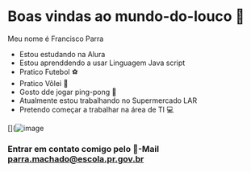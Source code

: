 # Boas vindas ao mundo-do-louco 🤡
Meu nome é Francisco Parra

- Estou estudando na Alura
- Estou aprenddendo a usar Linguagem Java script
- Pratico Futebol ⚽
- Pratico Vôlei 🏐
- Gosto dde jogar ping-pong 🏓
- Atualmente estou trabalhando no Supermercado LAR
- Pretendo começar a trabalhar na área de TI 💻

[](![image](https://github.com/user-attachments/assets/b0cc0273-56f7-4a70-a667-5b223ec57d28)



### Entrar em contato comigo pelo 📧-Mail parra.machado@escola.pr.gov.br ###
